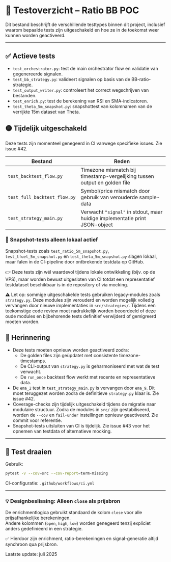 # 🧪 Testoverzicht – Ratio BB POC

Dit bestand beschrijft de verschillende testtypes binnen dit project, inclusief waarom bepaalde tests zijn uitgeschakeld en hoe ze in de toekomst weer kunnen worden geactiveerd.

---

## ✅ Actieve tests

- `test_orchestrator.py`: test de main orchestrator flow en validatie van gegenereerde signalen.
- `test_bb_strategy.py`: valideert signalen op basis van de BB-ratio-strategie.
- `test_output_writer.py`: controleert het correct wegschrijven van bestanden.
- `test_enrich.py`: test de berekening van RSI en SMA-indicatoren.
- `test_theta_5m_snapshot.py`: snapshottest van kolomnamen van de verrijkte 15m dataset van Theta.

## 🟡 Tijdelijk uitgeschakeld

Deze tests zijn momenteel genegeerd in CI vanwege specifieke issues. Zie issue #42.

| Bestand                         | Reden                                                                 |
|----------------------------------|------------------------------------------------------------------------|
| `test_backtest_flow.py`         | Timezone mismatch bij timestamp-vergelijking tussen output en golden file |
| `test_full_backtest_flow.py`    | Symbol/price mismatch door gebruik van verouderde sample-data          |
| `test_strategy_main.py`         | Verwacht `"signal"` in stdout, maar huidige implementatie print JSON-object |

### 🧪 Snapshot-tests alleen lokaal actief

Snapshot-tests zoals `test_ratio_5m_snapshot.py`, `test_tfuel_5m_snapshot.py` en `test_theta_5m_snapshot.py` slagen lokaal, maar falen in de CI-pipeline door ontbrekende testdata op GitHub.

👉 Deze tests zijn wél waardevol tijdens lokale ontwikkeling (bijv. op de VPS), maar worden bewust uitgesloten van CI totdat een representatief testdataset beschikbaar is in de repository of via mocking.

⚠️ Let op: sommige uitgeschakelde tests gebruiken legacy-modules zoals `strategy.py`. Deze modules zijn verouderd en worden mogelijk volledig vervangen door nieuwe implementaties in `src/strategies/`. Tijdens een toekomstige code review moet nadrukkelijk worden beoordeeld of deze oude modules en bijbehorende tests definitief verwijderd of gemigreerd moeten worden.

## 📌 Herinnering

- Deze tests moeten opnieuw worden geactiveerd zodra:
  - De golden files zijn geüpdatet met consistente timezone-timestamps.
  - De CLI-output van `strategy.py` is geharmoniseerd met wat de test verwacht.
  - De `run_once` backtest flow werkt met recente en representatieve data.
- De `ema_2` test in `test_strategy_main.py` is vervangen door `ema_9`. Dit moet teruggezet worden zodra de definitieve `strategy.py` klaar is. Zie issue #42.
- Coverage-checks zijn tijdelijk uitgeschakeld tijdens de migratie naar modulaire structuur. Zodra de modules in `src/` zijn gestabiliseerd, worden de `--cov` en `fail-under` instellingen opnieuw geactiveerd. Zie commit <TODO> voor referentie.
- Snapshot-tests uitsluiten van CI is tijdelijk. Zie issue #43 voor het opnemen van testdata of alternatieve mocking.

---

## 🔧 Test draaien

Gebruik:

```bash
pytest -v --cov=src --cov-report=term-missing
```

CI-configuratie: `.github/workflows/ci.yml`

---
### 💡 Designbeslissing: Alleen `close` als prijsbron

De enrichmentlogica gebruikt standaard de kolom `close` voor alle prijsafhankelijke berekeningen.  
Andere kolommen (`open`, `high`, `low`) worden genegeerd tenzij expliciet anders gedefinieerd in een strategie.

✅ Hierdoor zijn enrichment, ratio-berekeningen en signal-generatie altijd synchroon qua prijsbron.


Laatste update: juli 2025